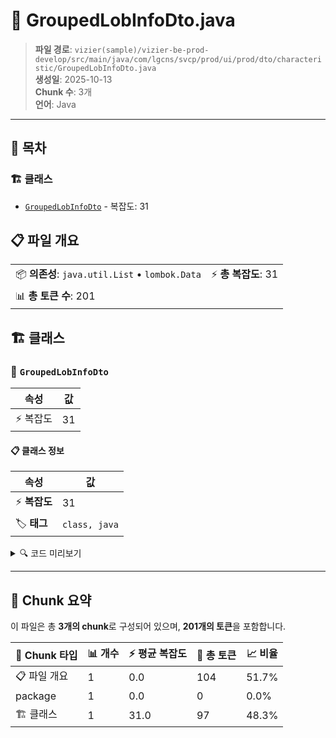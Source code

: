# 📄 GroupedLobInfoDto.java

> **파일 경로**: `vizier(sample)/vizier-be-prod-develop/src/main/java/com/lgcns/svcp/prod/ui/prod/dto/characteristic/GroupedLobInfoDto.java`  
> **생성일**: 2025-10-13  
> **Chunk 수**: 3개  
> **언어**: Java
---

## 📑 목차

### 🏗️ 클래스
- [`GroupedLobInfoDto`](#class-groupedlobinfodto) - 복잡도: 31

## 📋 파일 개요

| | |
|--|--|
| 📦 **의존성**: `java.util.List` • `lombok.Data` | ⚡ **총 복잡도**: 31 |
| 📊 **총 토큰 수**: 201 |  |



## 🏗️ 클래스

### <a id="class-groupedlobinfodto"></a>🎯 `GroupedLobInfoDto`

| 속성 | 값 |
|------|----|
| ⚡ 복잡도 | 31 |



#### 📋 클래스 정보

| 속성 | 값 |
|------|----|
| ⚡ **복잡도** | 31 || 📍 **라인 범위** | 8-8 |
| 🏷️ **태그** | `class, java` |

<details>
<summary>🔍 코드 미리보기</summary>

```java
public class GroupedLobInfoDto {
	public GroupedLobInfoDto(LobInfoDto lobInfoDto) {
		this.generalDetails = new GeneralDetailFields(lobInfoDto);
		this.additionalParams = new AdditionalParamFields(lobInfoDto);
	}
	private GeneralDetailFields generalDetails;

	@Data
	public static class GeneralDetailFields {
		private String type;
		private String lobCd;
		private String lobNm;
		private String mrktCd;
		private String svcCd;
//		private List<LobMrktRelDDto> mrktInfoList;

		private String valdEndDtm;

		public GeneralDetailFields (LobInfoDto lobInfoDto) {
			this.type = lobInfoDto.getType();
			this.lobCd = lobInfoDto.getLobCd();
//			this.mrktInfoList = lobInfoDto.getLobMrktRelD();
			this.lobNm = lobInfoDto.getLobNm();
			this.svcCd = lobInfoDto.getSvcCd();
			this.valdEndDtm = lobInfoDt...
```

**Chunk 정보**
- 🆔 **ID**: `214ee3082985`
- 📍 **라인**: 8-8
- 📊 **토큰**: 97
- 🏷️ **태그**: `class, java`

</details>

---





## 🧩 Chunk 요약

이 파일은 총 **3개의 chunk**로 구성되어 있으며, **201개의 토큰**을 포함합니다.

| 🧩 Chunk 타입 | 📊 개수 | ⚡ 평균 복잡도 | 📝 총 토큰 | 📈 비율 |
|---------------|--------|-------------|----------|--------|
| 📋 파일 개요 | 1 | 0.0 | 104 | 51.7% |
| package | 1 | 0.0 | 0 | 0.0% |
| 🏗️ 클래스 | 1 | 31.0 | 97 | 48.3% |


